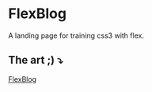 # FlexBlog
A landing page for training css3 with flex.

## The art ;) ⤵

[FlexBlog](https://lucasheverton.github.io/flexblog/)
